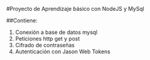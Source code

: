 #Proyecto de Aprendizaje básico con NodeJS y MySql

##Contiene:

1) Conexión a base de datos mysql
2) Peticiones http get y post
3) Cifrado de contraseñas
4) Autenticación con Jason Web Tokens
